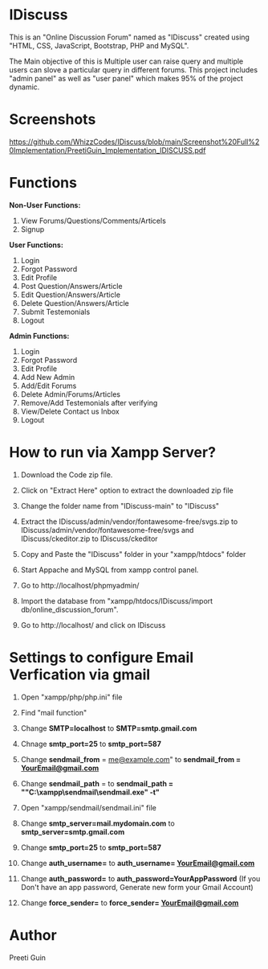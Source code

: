 # IDiscuss
This is an "Online Discussion Forum" named as "IDiscuss" created using "HTML, CSS, JavaScript, Bootstrap, PHP and MySQL".

The Main objective of this is Multiple user can raise query and multiple users can slove a particular query in different forums. This project includes "admin panel" as well as "user panel" which makes 95% of the project dynamic.

# Screenshots

https://github.com/WhizzCodes/IDiscuss/blob/main/Screenshot%20Full%20Implementation/PreetiGuin_Implementation_IDISCUSS.pdf

# Functions

**Non-User Functions:**

1) View Forums/Questions/Comments/Articels 
2) Signup

**User Functions:**

1) Login
2) Forgot Password
3) Edit Profile
4) Post Question/Answers/Article
5) Edit Question/Answers/Article
6) Delete Question/Answers/Article
7) Submit Testemonials
8) Logout

**Admin Functions:**

1) Login
2) Forgot Password
3) Edit Profile
4) Add New Admin
5) Add/Edit Forums
6) Delete Admin/Forums/Articles
7) Remove/Add Testemonials after verifying
8) View/Delete Contact us Inbox
9) Logout

# How to run via Xampp Server? 
1)  Download the Code zip file.

2)  Click on "Extract Here" option to extract the downloaded zip file

3)  Change the folder name from "IDiscuss-main" to "IDiscuss"

4)  Extract the IDiscuss/admin/vendor/fontawesome-free/svgs.zip to IDiscuss/admin/vendor/fontawesome-free/svgs and IDiscuss/ckeditor.zip to IDiscuss/ckeditor

5)  Copy and Paste the "IDiscuss" folder in your "xampp/htdocs" folder

6)  Start Appache and MySQL from xampp control panel.
 
7)  Go to http://localhost/phpmyadmin/

8)  Import the database from "xampp/htdocs/IDiscuss/import db/online_discussion_forum".

9)  Go to http://localhost/ and click on IDiscuss

# Settings to configure Email Verfication via gmail

1) Open "xampp/php/php.ini" file
2) Find "mail function"
3) Change **SMTP=localhost** to **SMTP=smtp.gmail.com**
4) Chnage **smtp_port=25** to **smtp_port=587**
5) Change **sendmail_from** = me@example.com" to **sendmail_from = YourEmail@gmail.com**
6) Change **sendmail_path** = to **sendmail_path = "\"C:\xampp\sendmail\sendmail.exe\" -t"**

7) Open "xampp/sendmail/sendmail.ini" file
8) Change **smtp_server=mail.mydomain.com** to **smtp_server=smtp.gmail.com**
9) Change **smtp_port=25** to **smtp_port=587**
10) Change **auth_username=** to **auth_username= YourEmail@gmail.com**
11) Change **auth_password=** to **auth_password=YourAppPassword** (If you Don't have an app password, Generate new form your Gmail Account)
12) Change **force_sender=** to **force_sender= YourEmail@gmail.com**

# Author
 Preeti Guin
